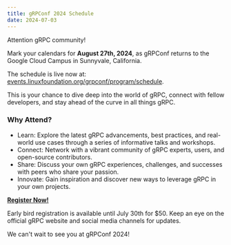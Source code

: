```yaml
---
title: gRPConf 2024 Schedule
date: 2024-07-03
---
```


Attention gRPC community!

Mark your calendars for **August 27th, 2024**, as gRPConf returns to the Google Cloud Campus in Sunnyvale, California.

The schedule is live now at: [events.linuxfoundation.org/grpconf/program/schedule](events.linuxfoundation.org/grpconf/program/schedule).

This is your chance to dive deep into the world of gRPC, connect with fellow developers, and stay ahead of the curve in all things gRPC.

### Why Attend?
 - Learn: Explore the latest gRPC advancements, best practices, and real-world use cases through a series of informative talks and workshops.
 - Connect: Network with a vibrant community of gRPC experts, users, and open-source contributors.
 - Share: Discuss your own gRPC experiences, challenges, and successes with peers who share your passion.
 - Innovate: Gain inspiration and discover new ways to leverage gRPC in your own projects.

[**Register Now!**](https://events.linuxfoundation.org/grpconf/register/)

Early bird registration is available until July 30th for $50. Keep an eye on the official gRPC website and social media channels for updates.

We can't wait to see you at gRPConf 2024!
